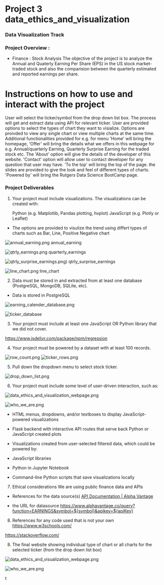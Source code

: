 # Project 3 data_ethics_and_visualization

### Data Visualization Track

### Project Overview : 

* Finance : Stock Analysis 
The objective of the project is to analyze the Annual and Quaterly Earning Per Share (EPS) in the US stock market-traded stock and also the comparision between the quarterly estimated and reported earnings per share. 


# Instructions on how to use and interact with the project
User will select the ticker/symbol from the drop down list box. The process will get and extract data using API for relevant ticker. User are provided options to select the types of chart they want to visialize. Options are proivded to view any single chart or view multiple charts at the same time.
Additional functionalities provided for e.g. for menu 'Home' will bring the homepage, 'Offer' will bring the details what we offers in this webpage for e.g. Annual/quarterly Earning, Quarterly Surprise Earning for the traded stock etc. The 'About' option will give the details of the developer of this website. 'Contact' option will allow user to contact developer for any question that user may have.
'To the top' will bring the top of the page.
the slides are provided to give the look and feel of different types of charts.
'Powered by' will bring the Rutgers Data Science BootCamp page. 

### Project Deliverables

1. Your project must include visualizations. The visualizations can be created with:

    Python (e.g. Matplotlib, Pandas plotting, hvplot)
    JavaScript (e.g. Plotly or Leaflet)

* The options are provided to visulize the trend using differt types of charts such as Bar, Line, Positive Negative chart

![annual_earning.png](./annual_earning.png)
annual_earning

![qtrly_earnings.png](./qtrly_earnings.png)
quarterly_earnings

![qtrly_surprise_earnings.png)](./qtrly_surprise_earnings.png)
qtrly_surprise_earnings

![line_chart.png](./line_chart.png)
line_chart

2. Data must be stored in and extracted from at least one database (PostgreSQL, MongoDB, SQLite, etc).

* Data is stored in PostgreSQL

![earning_calender_database.png](./earning_calender_database.png)

![ticker_database](./ticker_database.png)

3. Your project must include at least one JavaScript OR Python library that we did not cover.

https://www.jsdelivr.com/package/npm/regression

4. Your project must be powered by a dataset with at least 100 records.

![row_count.png](./row_copunt.png)
![ticker_rows.png](./ticker_rows.png)


5. Pull down the dropdown menu to select stock ticker.

![drop_down_list.png](./drop_down_list.png)


6. Your project must include some level of user-driven interaction, such as:

![data_ethics_and_visualization_webpage.png](./data_ethics_and_visualization_webpage.png)

![who_we_are.png](./who_we_are.png)


* HTML menus, dropdowns, and/or textboxes to display JavaScript-powered visualizations

* Flask backend with interactive API routes that serve back Python or JavaScript created plots

* Visualizations created from user-selected filtered data, which could be powered by:

- JavaScript libraries

- Python in Jupyter Notebook

- Command-line Python scripts that save visualizations locally

7.  Ethical considerations
We are using public finance data and APIs

- References for the data source(s)
[API Documentation | Alpha Vantage](https://www.alphavantage.co/documentation/)

- the URL for datasource 
https://www.alphavantage.co/query?function=EARNINGS&symbol=${symbol}&apikey=${apiKey}

8. References for any code used that is not your own
https://www.w3schools.com/

https://stackoverflow.com/

8. The final website showing individual type of chart or all charts for the selected ticker (from the drop down list box)

![data_ethics_and_visualization_webpage.png](./data_ethics_and_visualization_webpage.png)

![who_we_are.png](./who_we_are.png)


t






